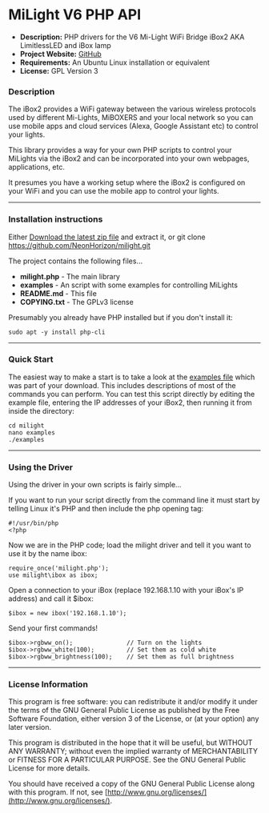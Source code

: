 MiLight V6 PHP API
==================

- **Description:** PHP drivers for the V6 Mi-Light WiFi Bridge iBox2 AKA LimitlessLED and iBox lamp
- **Project Website:** [GitHub](https://github.com/NeonHorizon/milight)
- **Requirements:** An Ubuntu Linux installation or equivalent
- **License:** GPL Version 3

### Description

The iBox2 provides a WiFi gateway between the various wireless protocols used by different Mi-Lights, MiBOXERS and your local network so you can use mobile apps and cloud services (Alexa, Google Assistant etc) to control your lights.

This library provides a way for your own PHP scripts to control your MiLights via the iBox2 and can be incorporated into your own webpages, applications, etc.

It presumes you have a working setup where the iBox2 is configured on your WiFi and you can use the mobile app to control your lights.

---

### Installation instructions

Either [Download the latest zip file](https://github.com/NeonHorizon/milight/archive/master.zip) and extract it, or git clone https://github.com/NeonHorizon/milight.git

The project contains the following files...

* **milight.php** - The main library
* **examples** - An script with some examples for controlling MiLights
* **README.md** - This file
* **COPYING.txt** - The GPLv3 license

Presumably you already have PHP installed but if you don't install it:
```
sudo apt -y install php-cli
```

---

### Quick Start

The easiest way to make a start is to take a look at the [examples file](https://github.com/NeonHorizon/milight/blob/master/examples) which was part of your download. This includes descriptions of most of the commands you can perform.
You can test this script directly by editing the example file, entering the IP addresses of your iBox2, then running it from inside the directory:

```
cd milight
nano examples
./examples
```

---

### Using the Driver

Using the driver in your own scripts is fairly simple...

If you want to run your script directly from the command line it must start by telling Linux it's PHP and then include the php opening tag:
```
#!/usr/bin/php
<?php
```

Now we are in the PHP code; load the milight driver and tell it you want to use it by the name ibox:
```
require_once('milight.php');
use milight\ibox as ibox;
```

Open a connection to your iBox (replace 192.168.1.10 with your iBox's IP address) and call it $ibox:
```
$ibox = new ibox('192.168.1.10');
```

Send your first commands!

```
$ibox->rgbww_on();               // Turn on the lights
$ibox->rgbww_white(100);         // Set them as cold white
$ibox->rgbww_brightness(100);    // Set them as full brightness
```

---

### License Information

This program is free software: you can redistribute it and/or modify it under the terms of the GNU General Public License as published by the Free Software Foundation, either version 3 of the License, or (at your option) any later version.

This program is distributed in the hope that it will be useful, but WITHOUT ANY WARRANTY; without even the implied warranty of MERCHANTABILITY or FITNESS FOR A PARTICULAR PURPOSE.  See the GNU General Public License for more details.

You should have received a copy of the GNU General Public License along with this program.  If not, see [http://www.gnu.org/licenses/](http://www.gnu.org/licenses/).


